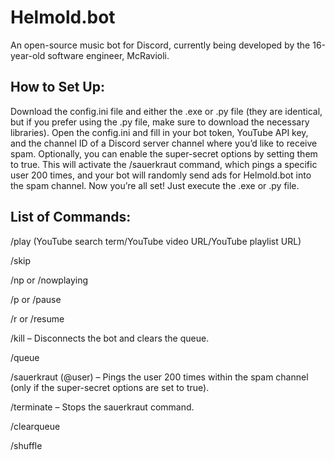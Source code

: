 # Helmold.bot 
An open-source music bot for Discord, currently being developed by the 16-year-old software engineer, McRavioli.

## How to Set Up:

Download the config.ini file and either the .exe or .py file (they are identical, but if you prefer using the .py file, make sure to download the necessary libraries).
Open the config.ini and fill in your bot token, YouTube API key, and the channel ID of a Discord server channel where you’d like to receive spam.
Optionally, you can enable the super-secret options by setting them to true. This will activate the /sauerkraut command, which pings a specific user 200 times, and your bot will randomly send ads for Helmold.bot into the spam channel.
Now you’re all set! Just execute the .exe or .py file.

## List of Commands:

/play (YouTube search term/YouTube video URL/YouTube playlist URL)

/skip 

/np or /nowplaying

/p or /pause

/r or /resume

/kill – Disconnects the bot and clears the queue.

/queue

/sauerkraut (@user) – Pings the user 200 times within the spam channel (only if the super-secret options are set to true).

/terminate – Stops the sauerkraut command.

/clearqueue

/shuffle
